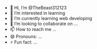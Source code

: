 - 👋 Hi, I’m @TheBeast312123
- 👀 I’m interested in learning 
- 🌱 I’m currently learning web developing
- 💞️ I’m looking to collaborate on ...
- 📫 How to reach me ...
- 😄 Pronouns: ...
- ⚡ Fun fact: ...

<!---
TheBeast312123/TheBeast312123 is a ✨ special ✨ repository because its `README.md` (this file) appears on your GitHub profile.
You can click the Preview link to take a look at your changes.
--->
